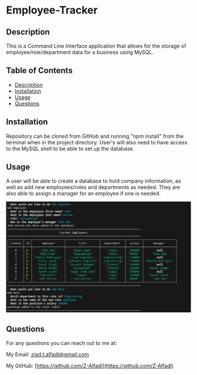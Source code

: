 # Employee-Tracker
## Description
This is a Command Line Interface application that allows for the storage of employee/role/department data for a business using MySQL.
## Table of Contents

- [Description](#description)
- [Installation](#installation)
- [Usage](#usage)
- [Questions](#questions)
## Installation
Repository can be cloned from GitHub and running "npm install" from the terminal when in the project directory. User's will also need to have access to the MySQL shell to be able to set up the database.

## Usage
A user will be able to create a database to hold company information, as well as add new employees/roles and departments as needed. They are also able to assign a manager for an employee if one is needed.

![screenshot of application](Assets/employee-screenshot.png)

## Questions
For any questions you can reach out to me at:

My Email: [ziad.t.alfadl@gmail.com](mailto:ziad.t.alfadl@gmail.com)

My GitHub: [https://github.com/Z-Alfadl](https://github.com/Z-Alfadl)
